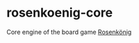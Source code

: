 # rosenkoenig-core

Core engine of the board game [Rosenkönig](https://de.wikipedia.org/wiki/Rosenk%C3%B6nig)

